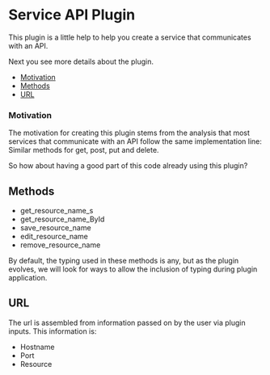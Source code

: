 # **Service API Plugin**

This plugin is a little help to help you create a service that communicates with an API.

Next you see more details about the plugin.

- [Motivation](#motivation)
- [Methods](#methods)
- [URL](#url)

### **Motivation**

The motivation for creating this plugin stems from the analysis that most services that communicate with an API follow the same implementation line: Similar methods for get, post, put and delete.

So how about having a good part of this code already using this plugin?

## **Methods**
- get_resource_name_s
- get_resource_name_ById
- save_resource_name
- edit_resource_name
- remove_resource_name

By default, the typing used in these methods is any, but as the plugin evolves, we will look for ways to allow the inclusion of typing during plugin application.

## **URL**
The url is assembled from information passed on by the user via plugin inputs. This information is:
 - Hostname
 - Port
 - Resource